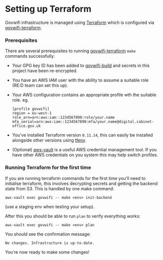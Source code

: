 # Setting up Terraform

Govwifi infrastructure is managed using [Terraform](https://www.terraform.io/) which is configured via [govwifi-terraform](https://github.com/alphagov/govwifi-terraform).

### Prerequisites

There are several prerequisites to running [govwifi-terraform](https://github.com/alphagov/govwifi-terraform) `make` commands successfully:

- Your GPG key ID has been added to [govwifi-build](https://github.com/alphagov/govwifi-build/blob/master/passwords/.gpg-id) and secrets in this project have been re-encrypted.
- You have an AWS IAM user with the ability to assume a suitable role (RE:D team can set this up).
- Your AWS configuration contains an appropriate profile wth the suitable role.
  eg.

  ```
  [profile govwifi]
  region = eu-west-1
  role_arn=arn:aws:iam::1234567890:role/your.name
  mfa_serial=arn:aws:iam::1234567890:mfa/your.name@digital.cabinet-office.gov.uk
  ```

- You've installed Terraform version `0.11.14`, this can easily be installed alongside other versions using [tfenv](https://github.com/tfutils/tfenv).
- (Optional) [aws-vault](https://github.com/99designs/aws-vault) is a useful AWS credential management tool. If you have other AWS credentials on you system this may help switch profiles.


### Running Terraform for the first time

If you are running terraform commands for the first time you'll need to initialise terraform, this involves decrypting secrets and getting the backend state from S3. This is handled by one make command:

```
aws-vault exec govwifi -- make <env> init-backend
```
(use a staging env when testing your setup).

After this you should be able to run `plan` to verify everything works:

```
aws-vault exec govwifi -- make <env> plan
```

You should see the confirmation message:

```
No changes. Infrastructure is up-to-date.
```

You're now ready to make some changes!
